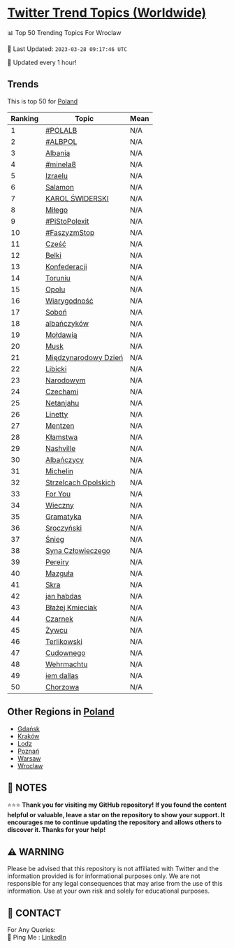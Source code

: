 [Twitter Trend Topics (Worldwide)](https://github.com/ErcinDedeoglu/Twitter-Trend-Topics)
==========


📊 Top 50 Trending Topics For Wroclaw

📆 Last Updated: `2023-03-28 09:17:46 UTC`

🔧 Updated every 1 hour!


## Trends

This is top 50 for [Poland](</Poland>)

| Ranking | Topic | Mean |
| ------- | ------------ | ------------ |
| 1 | [#POLALB](http://twitter.com/search?q=%23POLALB) | N/A |
| 2 | [#ALBPOL](http://twitter.com/search?q=%23ALBPOL) | N/A |
| 3 | [Albanią](http://twitter.com/search?q=Albani%c4%85) | N/A |
| 4 | [#minela8](http://twitter.com/search?q=%23minela8) | N/A |
| 5 | [Izraelu](http://twitter.com/search?q=Izraelu) | N/A |
| 6 | [Salamon](http://twitter.com/search?q=Salamon) | N/A |
| 7 | [KAROL ŚWIDERSKI](http://twitter.com/search?q=KAROL+%c5%9aWIDERSKI) | N/A |
| 8 | [Miłego](http://twitter.com/search?q=Mi%c5%82ego) | N/A |
| 9 | [#PiStoPolexit](http://twitter.com/search?q=%23PiStoPolexit) | N/A |
| 10 | [#FaszyzmStop](http://twitter.com/search?q=%23FaszyzmStop) | N/A |
| 11 | [Cześć](http://twitter.com/search?q=Cze%c5%9b%c4%87) | N/A |
| 12 | [Belki](http://twitter.com/search?q=Belki) | N/A |
| 13 | [Konfederacji](http://twitter.com/search?q=Konfederacji) | N/A |
| 14 | [Toruniu](http://twitter.com/search?q=Toruniu) | N/A |
| 15 | [Opolu](http://twitter.com/search?q=Opolu) | N/A |
| 16 | [Wiarygodność](http://twitter.com/search?q=Wiarygodno%c5%9b%c4%87) | N/A |
| 17 | [Soboń](http://twitter.com/search?q=Sobo%c5%84) | N/A |
| 18 | [albańczyków](http://twitter.com/search?q=alba%c5%84czyk%c3%b3w) | N/A |
| 19 | [Mołdawią](http://twitter.com/search?q=Mo%c5%82dawi%c4%85) | N/A |
| 20 | [Musk](http://twitter.com/search?q=Musk) | N/A |
| 21 | [Międzynarodowy Dzień](http://twitter.com/search?q=Mi%c4%99dzynarodowy+Dzie%c5%84) | N/A |
| 22 | [Libicki](http://twitter.com/search?q=Libicki) | N/A |
| 23 | [Narodowym](http://twitter.com/search?q=Narodowym) | N/A |
| 24 | [Czechami](http://twitter.com/search?q=Czechami) | N/A |
| 25 | [Netanjahu](http://twitter.com/search?q=Netanjahu) | N/A |
| 26 | [Linetty](http://twitter.com/search?q=Linetty) | N/A |
| 27 | [Mentzen](http://twitter.com/search?q=Mentzen) | N/A |
| 28 | [Kłamstwa](http://twitter.com/search?q=K%c5%82amstwa) | N/A |
| 29 | [Nashville](http://twitter.com/search?q=Nashville) | N/A |
| 30 | [Albańczycy](http://twitter.com/search?q=Alba%c5%84czycy) | N/A |
| 31 | [Michelin](http://twitter.com/search?q=Michelin) | N/A |
| 32 | [Strzelcach Opolskich](http://twitter.com/search?q=Strzelcach+Opolskich) | N/A |
| 33 | [For You](http://twitter.com/search?q=For+You) | N/A |
| 34 | [Wieczny](http://twitter.com/search?q=Wieczny) | N/A |
| 35 | [Gramatyka](http://twitter.com/search?q=Gramatyka) | N/A |
| 36 | [Sroczyński](http://twitter.com/search?q=Sroczy%c5%84ski) | N/A |
| 37 | [Śnieg](http://twitter.com/search?q=%c5%9anieg) | N/A |
| 38 | [Syna Człowieczego](http://twitter.com/search?q=Syna+Cz%c5%82owieczego) | N/A |
| 39 | [Pereiry](http://twitter.com/search?q=Pereiry) | N/A |
| 40 | [Mazguła](http://twitter.com/search?q=Mazgu%c5%82a) | N/A |
| 41 | [Skra](http://twitter.com/search?q=Skra) | N/A |
| 42 | [jan habdas](http://twitter.com/search?q=jan+habdas) | N/A |
| 43 | [Błażej Kmieciak](http://twitter.com/search?q=B%c5%82a%c5%bcej+Kmieciak) | N/A |
| 44 | [Czarnek](http://twitter.com/search?q=Czarnek) | N/A |
| 45 | [Żywcu](http://twitter.com/search?q=%c5%bbywcu) | N/A |
| 46 | [Terlikowski](http://twitter.com/search?q=Terlikowski) | N/A |
| 47 | [Cudownego](http://twitter.com/search?q=Cudownego) | N/A |
| 48 | [Wehrmachtu](http://twitter.com/search?q=Wehrmachtu) | N/A |
| 49 | [iem dallas](http://twitter.com/search?q=iem+dallas) | N/A |
| 50 | [Chorzowa](http://twitter.com/search?q=Chorzowa) | N/A |



## Other Regions in [Poland](</Poland>)

* [Gdańsk](</Poland/Gdańsk.md>)
* [Kraków](</Poland/Kraków.md>)
* [Lodz](</Poland/Lodz.md>)
* [Poznań](</Poland/Poznań.md>)
* [Warsaw](</Poland/Warsaw.md>)
* [Wroclaw](</Poland/Wroclaw.md>)



## 📝 NOTES

⭐⭐⭐ **Thank you for visiting my GitHub repository! If you found the content helpful or valuable, leave a star on the repository to show your support. It encourages me to continue updating the repository and allows others to discover it. Thanks for your help!**


## ⚠️ WARNING

Please be advised that this repository is not affiliated with Twitter and the information provided is for informational purposes only. We are not responsible for any legal consequences that may arise from the use of this information. Use at your own risk and solely for educational purposes.


## 📨 CONTACT

 For Any Queries:  
            🏓 Ping Me : [LinkedIn](https://www.linkedin.com/in/ercindedeoglu/)

